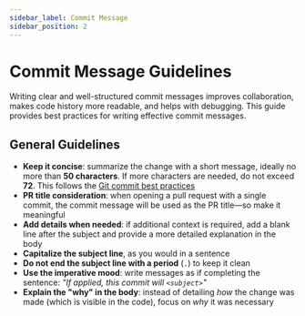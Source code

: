 ```yaml
---
sidebar_label: Commit Message
sidebar_position: 2
---
```


# Commit Message Guidelines

Writing clear and well-structured commit messages improves collaboration, makes code history more readable, and helps with debugging. This guide provides best practices for writing effective commit messages.

## General Guidelines

- **Keep it concise**: summarize the change with a short message, ideally no more than **50 characters**. If more characters are needed, do not exceed **72**. This follows the [Git commit best practices](https://www.kernel.org/pub/software/scm/git/docs/git-commit.html#_discussion)
- **PR title consideration**: when opening a pull request with a single commit, the commit message will be used as the PR title—so make it meaningful
- **Add details when needed**: if additional context is required, add a blank line after the subject and provide a more detailed explanation in the body
- **Capitalize the subject line**, as you would in a sentence
- **Do not end the subject line with a period** (`.`) to keep it clean
- **Use the imperative mood**: write messages as if completing the sentence: _"If applied, this commit will `<subject>`"_
- **Explain the "why" in the body**: instead of detailing _how_ the change was made (which is visible in the code), focus on _why_ it was necessary
